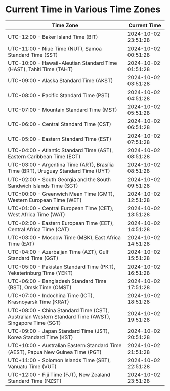 # Current Time in Various Time Zones

| Time Zone | Current Time |
|-----------|--------------|
| UTC-12:00 - Baker Island Time (BIT) | 2024-10-02 23:51:28 |
| UTC-11:00 - Niue Time (NUT), Samoa Standard Time (SST) | 2024-10-02 00:51:28 |
| UTC-10:00 - Hawaii-Aleutian Standard Time (HAST), Tahiti Time (TAHT) | 2024-10-02 01:51:28 |
| UTC-09:00 - Alaska Standard Time (AKST) | 2024-10-02 03:51:28 |
| UTC-08:00 - Pacific Standard Time (PST) | 2024-10-02 04:51:28 |
| UTC-07:00 - Mountain Standard Time (MST) | 2024-10-02 05:51:28 |
| UTC-06:00 - Central Standard Time (CST) | 2024-10-02 06:51:28 |
| UTC-05:00 - Eastern Standard Time (EST) | 2024-10-02 07:51:28 |
| UTC-04:00 - Atlantic Standard Time (AST), Eastern Caribbean Time (ECT) | 2024-10-02 08:51:28 |
| UTC-03:00 - Argentina Time (ART), Brasília Time (BRT), Uruguay Standard Time (UYT) | 2024-10-02 08:51:28 |
| UTC-02:00 - South Georgia and the South Sandwich Islands Time (SGT) | 2024-10-02 09:51:28 |
| UTC±00:00 - Greenwich Mean Time (GMT), Western European Time (WET) | 2024-10-02 12:51:28 |
| UTC+01:00 - Central European Time (CET), West Africa Time (WAT) | 2024-10-02 13:51:28 |
| UTC+02:00 - Eastern European Time (EET), Central Africa Time (CAT) | 2024-10-02 14:51:28 |
| UTC+03:00 - Moscow Time (MSK), East Africa Time (EAT) | 2024-10-02 14:51:28 |
| UTC+04:00 - Azerbaijan Time (AZT), Gulf Standard Time (GST) | 2024-10-02 15:51:28 |
| UTC+05:00 - Pakistan Standard Time (PKT), Yekaterinburg Time (YEKT) | 2024-10-02 16:51:28 |
| UTC+06:00 - Bangladesh Standard Time (BST), Omsk Time (OMST) | 2024-10-02 17:51:28 |
| UTC+07:00 - Indochina Time (ICT), Krasnoyarsk Time (KRAT) | 2024-10-02 18:51:28 |
| UTC+08:00 - China Standard Time (CST), Australian Western Standard Time (AWST), Singapore Time (SGT) | 2024-10-02 19:51:28 |
| UTC+09:00 - Japan Standard Time (JST), Korea Standard Time (KST) | 2024-10-02 20:51:28 |
| UTC+10:00 - Australian Eastern Standard Time (AEST), Papua New Guinea Time (PGT) | 2024-10-02 21:51:28 |
| UTC+11:00 - Solomon Islands Time (SBT), Vanuatu Time (VUT) | 2024-10-02 22:51:28 |
| UTC+12:00 - Fiji Time (FJT), New Zealand Standard Time (NZST) | 2024-10-02 23:51:28 |
